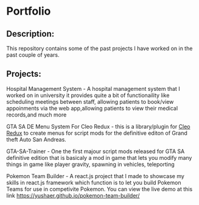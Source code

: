# Portfolio
## Description:
 This repository contains some of the past projects I have worked on in the past couple of years.

## Projects:
Hospital Management System - A hospital management system that I worked on in university it provides quite a bit of functionaility like scheduling meetings between staff, allowing patients to book/view appoinments via the web app,allowing patients to view their medical records,and much more

GTA SA DE Menu System For Cleo Redux - this is a library/plugin for [Cleo Redux](https://github.com/cleolibrary/CLEO-Redux) to create menus for script mods for the definitive editon of Grand theft Auto San Andreas. 

GTA-SA-Trainer - One the first majour script mods released for GTA SA definitive edition that is basicaly a mod in game that lets you modify many things in game like player gravity, spawning in vehicles,  teleporting

Pokemon Team Builder - A react.js project that I made to showcase my skills in react.js framework which function is to let you build Pokemon Teams for use in competivite Pokemon. You can view the live demo at this link https://yushaer.github.io/pokemon-team-builder/
